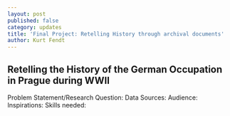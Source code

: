 ```yaml
---
layout: post
published: false
category: updates
title: 'Final Project: Retelling History through archival documents'
author: Kurt Fendt
---
```

## Retelling the History of the German Occupation in Prague during WWII

Problem Statement/Research Question:
Data Sources: 
Audience: 
Inspirations: 
Skills needed: 
